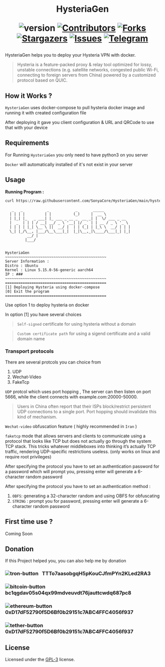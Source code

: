<h1 align="center"> HysteriaGen

![version]
[![Contributors][contributors-shield]][contributors-url]
[![Forks][forks-shield]][forks-url]
[![Stargazers][stars-shield]][stars-url]
[![Issues][issues-shield]][issues-url]
[![Telegram][telegram-shield]][telegram-url]

</h1>

HysteriaGen helps you to deploy your Hysteria VPN with docker.

> Hysteria is a feature-packed proxy & relay tool optimized for lossy, unstable connections (e.g. satellite networks, congested public Wi-Fi, connecting to foreign servers from China) powered by a customized protocol based on QUIC.

## **How it Works ?**

`HysteriaGen` uses docker-compose to pull hysteria docker image and running it with created configuration file

After deploying it gave you client configuration & URL and QRCode to use that with your device

## **Requirements**

For Running `HysteriaGen` you only need to have python3 on you server

`Docker` will automatically installed of it's not exist in your server

## Usage

**Running Program :**

```bash
curl https://raw.githubusercontent.com/SonyaCore/HysteriaGen/main/hysteria.py -o /tmp/hysteria.py && python3 /tmp/hysteria.py
```

```
   _   _           _            _       _____
  | | | |         | |          (_)     |  __ \
  | |_| |_   _ ___| |_ ___ _ __ _  __ _| |  \/ ___ _ __
  |  _  | | | / __| __/ _ \ '__| |/ _` | | __ / _ \ '_ \
  | | | | |_| \__ \ ||  __/ |  | | (_| | |_\ \  __/ | | |
  \_| |_/\__, |___/\__\___|_|  |_|\__,_|\____/\___|_| |_|
          __/ |
         |___/


HysteriaGen
~~~~~~~~~~~~~~~~~~~~~~~~~~~~~~~~~~~~~~~~~~~~~~
Server Information :
Distro : Ubuntu
Kernel : Linux 5.15.0-56-generic aarch64
IP : ###
~~~~~~~~~~~~~~~~~~~~~~~~~~~~~~~~~~~~~~~~~~~~~~
==============================================
[1] Deploying Hysteria using docker-compose
[0] Exit the program
==============================================
```

Use option 1 to deploy hysteria on docker

In option [1] you have several choices

> `Self-signed` certificate for using hysteria without a domain

> `Custom certificate path` for using a sigend certificate and a valid domain name

### Transport protocols

There are several protcols you can choice from

1. UDP
2. Wechat-Video
3. FakeTcp

`UDP` protcol which uses port hopping , The server can then listen on port 5666, while the client connects with example.com:20000-50000.

> Users in China often report that their ISPs block/restrict persistent UDP connections to a single port. Port hopping should invalidate this kind of mechanism.

`Wechat-video` obfuscation feature ( highly recommended in `Iran` )

`faketcp` mode that allows servers and clients to communicate using a protocol that looks like TCP but does not actually go through the system TCP stack. This tricks whatever middleboxes into thinking it’s actually TCP traffic, rendering UDP-specific restrictions useless. (only works on linux and require root privileges)

After specifying the protocol you have to set an authentication password for a password which will prompt you, pressing enter will generate a 6-character random password

After specifying the protocol you have to set an authentication method :

1. `OBFS`: generating a 32-character random and using OBFS for obfuscating
2. `STRING` : prompt you for password, pressing enter will generate a 6-character random password

## First time use ?

Coming Soon

## Donation

If this Project helped you, you can also help me by donation

### ![tron-button] &nbsp; TTTo7aasobgqH5pKouCJfmPYn2KLed2RA3

### ![bitcoin-button] &nbsp; bc1qgdav05s04qx99mdveuvdt76jauttcwdq687pc8

### ![ethereum-button] &nbsp; 0xD17dF52790f5D6Bf0b29151c7ABC4FFC4056f937

### ![tether-button] &nbsp; 0xD17dF52790f5D6Bf0b29151c7ABC4FFC4056f937

## License

Licensed under the [GPL-3][license] license.

<!-- MARKDOWN LINKS & IMAGES -->
<!-- https://www.markdownguide.org/basic-syntax/#reference-style-links -->

[tron-button]: https://img.shields.io/badge/TRX-Tron-ff69b4
[tether-button]: https://img.shields.io/badge/ERC20-Tether-purple
[bitcoin-button]: https://img.shields.io/badge/BTC-Bitcoin-orange
[ethereum-button]: https://img.shields.io/badge/ETH-Ethereum-blue
[contributors-shield]: https://img.shields.io/github/contributors/SonyaCore/HysteriaGen?style=flat
[contributors-url]: https://github.com/SonyaCore/HysteriaGen/graphs/contributors
[forks-shield]: https://img.shields.io/github/forks/SonyaCore/HysteriaGen?style=flat
[forks-url]: https://github.com/SonyaCore/HysteriaGen/network/members
[stars-shield]: https://img.shields.io/github/stars/SonyaCore/HysteriaGen?style=flat
[stars-url]: https://github.com/SonyaCore/HysteriaGen/stargazers
[issues-shield]: https://img.shields.io/github/issues/SonyaCore/HysteriaGen?style=flat
[issues-url]: https://github.com/SonyaCore/HysteriaGen/issues
[telegram-shield]: https://img.shields.io/badge/Telegram-blue.svg?style=flat&logo=telegram
[telegram-url]: https://t.me/ReiNotes
[license]: LICENSE
[version]: https://img.shields.io/badge/Version-0.3.4-blue
